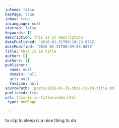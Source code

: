 ```yaml
---
inFeed: false
hasPage: true
inNav: true
inLanguage: null
starred: false
keywords: []
description: this is in description
datePublished: '2016-01-31T00:10:23.676Z'
dateModified: '2016-01-31T00:09:53.887Z'
title: this is in title
author: []
authors: []
publisher:
  name: null
  domain: null
  url: null
  favicon: null
sourcePath: _posts/2016-01-31-this-is-in-title.md
published: true
url: this-is-in-title/index.html
_type: WebPage

---
```

to slip to sleep is a nice thing to do